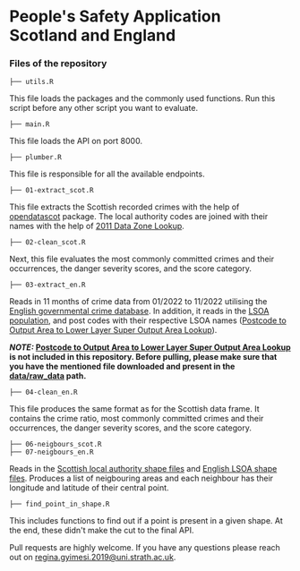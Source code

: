 # People's Safety Application Scotland and England

### Files of the repository

    ├── utils.R

This file loads the packages and the commonly used functions. Run this script before any other script you want to evaluate.

    ├── main.R

This file loads the API on port 8000.

    ├── plumber.R

This file is responsible for all the available endpoints. 

    ├── 01-extract_scot.R
    
This file extracts the Scottish recorded crimes with the help of [opendatascot](https://github.com/DataScienceScotland/opendatascot) package. The local authority codes are joined with their names with the help of [2011 Data Zone Lookup](https://statistics.gov.scot/data/data-zone-lookup).

    ├── 02-clean_scot.R
    
Next, this file evaluates the most commonly committed crimes and their occurrences, the danger severity scores, and the score category.

    ├── 03-extract_en.R
    
Reads in 11 months of crime data from 01/2022 to 11/2022 utilising the [English governmental crime database](https://data.police.uk/data/). In addition, it reads in the [LSOA population](https://www.ons.gov.uk/peoplepopulationandcommunity/populationandmigration/populationestimates/datasets/lowersuperoutputareamidyearpopulationestimates), and post codes with their respective LSOA names ([Postcode to Output Area to Lower Layer Super Output Area Lookup](https://geoportal.statistics.gov.uk/datasets/postcode-to-output-area-to-lower-layer-super-output-area-to-middle-layer-super-output-area-to-local-authority-district-may-2022-lookup-in-the-uk-1/about)).

**_NOTE:_ [Postcode to Output Area to Lower Layer Super Output Area Lookup](https://geoportal.statistics.gov.uk/datasets/postcode-to-output-area-to-lower-layer-super-output-area-to-middle-layer-super-output-area-to-local-authority-district-may-2022-lookup-in-the-uk-1/about) is not included in this repository. Before pulling, please make sure that you have the mentioned file downloaded and present in the [data/raw_data](data/raw_data) path.**

    ├── 04-clean_en.R
    
This file produces the same format as for the Scottish data frame. It contains the crime ratio,  most commonly committed crimes and their occurrences, the danger severity scores, and the score category. 

    ├── 06-neigbours_scot.R
    ├── 07-neigbours_en.R
    
Reads in the [Scottish local authority shape files](https://www.data.gov.uk/dataset/8e3a4564-8081-42ec-8772-03ade11d4acf/local-authority-boundaries-scotland) and [English LSOA shape files](https://www.data.gov.uk/dataset/fa883558-22fb-4a1a-8529-cffdee47d500/lower-layer-super-output-area-lsoa-boundaries). Produces a list of neigbouring areas and each neighbour has their longitude and latitude of their central point.

    ├── find_point_in_shape.R

This includes functions to find out if a point is present in a given shape. At the end, these didn't make the cut to the final API.

Pull requests are highly welcome. If you have any questions please reach out on [regina.gyimesi.2019@uni.strath.ac.uk](mailto:regina.gyimesi.2019@uni.strath.ac.uk).